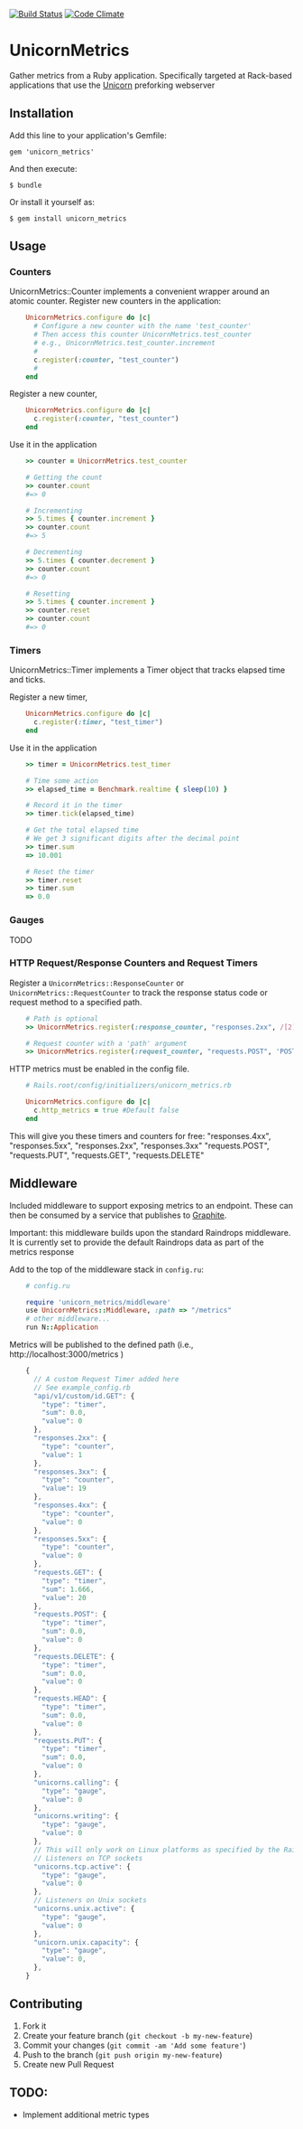 [![Build Status](https://travis-ci.org/TheClimateCorporation/unicorn-metrics.png)](https://travis-ci.org/TheClimateCorporation/unicorn-metrics) [![Code Climate](https://codeclimate.com/github/TheClimateCorporation/unicorn-metrics.png)](https://codeclimate.com/github/TheClimateCorporation/unicorn-metrics)

# UnicornMetrics

Gather metrics from a Ruby application. Specifically targeted at Rack-based applications that use the [Unicorn](http://unicorn.bogomips.org) preforking webserver

## Installation

Add this line to your application's Gemfile:

    gem 'unicorn_metrics'

And then execute:

    $ bundle

Or install it yourself as:

    $ gem install unicorn_metrics

## Usage

### Counters

UnicornMetrics::Counter implements a convenient wrapper around an atomic counter.
Register new counters in the application:

```ruby
    UnicornMetrics.configure do |c|
      # Configure a new counter with the name 'test_counter'
      # Then access this counter UnicornMetrics.test_counter
      # e.g., UnicornMetrics.test_counter.increment
      #
      c.register(:counter, "test_counter")
      #
    end
```

Register a new counter,

```ruby
    UnicornMetrics.configure do |c|
      c.register(:counter, "test_counter")
    end
```

Use it in the application

```ruby
    >> counter = UnicornMetrics.test_counter

    # Getting the count
    >> counter.count
    #=> 0

    # Incrementing
    >> 5.times { counter.increment }
    >> counter.count
    #=> 5

    # Decrementing
    >> 5.times { counter.decrement }
    >> counter.count
    #=> 0

    # Resetting
    >> 5.times { counter.increment }
    >> counter.reset
    >> counter.count
    #=> 0
```

### Timers

UnicornMetrics::Timer implements a Timer object that tracks elapsed time and ticks.

Register a new timer,

```ruby
    UnicornMetrics.configure do |c|
      c.register(:timer, "test_timer")
    end
```

Use it in the application

```ruby
    >> timer = UnicornMetrics.test_timer

    # Time some action
    >> elapsed_time = Benchmark.realtime { sleep(10) }

    # Record it in the timer
    >> timer.tick(elapsed_time)

    # Get the total elapsed time
    # We get 3 significant digits after the decimal point
    >> timer.sum
    => 10.001

    # Reset the timer
    >> timer.reset
    >> timer.sum
    => 0.0
```

### Gauges

TODO

### HTTP Request/Response Counters and Request Timers

Register a `UnicornMetrics::ResponseCounter` or `UnicornMetrics::RequestCounter` to track
the response status code or request method to a specified path.

```ruby
    # Path is optional
    >> UnicornMetrics.register(:response_counter, "responses.2xx", /[2]\d{2}/)

    # Request counter with a 'path' argument
    >> UnicornMetrics.register(:request_counter, "requests.POST", 'POST', /^\/my_endpoint\/$/)
```

HTTP metrics must be enabled in the config file.

```ruby
    # Rails.root/config/initializers/unicorn_metrics.rb

    UnicornMetrics.configure do |c|
      c.http_metrics = true #Default false
    end
```

This will give you these timers and counters for free: "responses.4xx", "responses.5xx", "responses.2xx", "responses.3xx"
"requests.POST", "requests.PUT", "requests.GET", "requests.DELETE"

## Middleware
Included middleware to support exposing metrics to an endpoint. These can then be consumed
by a service that publishes to [Graphite](http://graphite.wikidot.com/).

Important: this middleware builds upon the standard Raindrops middleware.
It is currently set to provide the default Raindrops data as part of the metrics response

Add to the top of the middleware stack in `config.ru`:

```ruby
    # config.ru

    require 'unicorn_metrics/middleware'
    use UnicornMetrics::Middleware, :path => "/metrics"
    # other middleware...
    run N::Application
```

Metrics will be published to the defined path (i.e., http://localhost:3000/metrics )

```javascript
    {
      // A custom Request Timer added here
      // See example_config.rb
      "api/v1/custom/id.GET": {
        "type": "timer",
        "sum": 0.0,
        "value": 0
      },
      "responses.2xx": {
        "type": "counter",
        "value": 1
      },
      "responses.3xx": {
        "type": "counter",
        "value": 19
      },
      "responses.4xx": {
        "type": "counter",
        "value": 0
      },
      "responses.5xx": {
        "type": "counter",
        "value": 0
      },
      "requests.GET": {
        "type": "timer",
        "sum": 1.666,
        "value": 20
      },
      "requests.POST": {
        "type": "timer",
        "sum": 0.0,
        "value": 0
      },
      "requests.DELETE": {
        "type": "timer",
        "sum": 0.0,
        "value": 0
      },
      "requests.HEAD": {
        "type": "timer",
        "sum": 0.0,
        "value": 0
      },
      "requests.PUT": {
        "type": "timer",
        "sum": 0.0,
        "value": 0
      },
      "unicorns.calling": {
        "type": "gauge",
        "value": 0
      },
      "unicorns.writing": {
        "type": "gauge",
        "value": 0
      },
      // This will only work on Linux platforms as specified by the Raindrops::Middleware
      // Listeners on TCP sockets
      "unicorns.tcp.active": {
        "type": "gauge",
        "value": 0
      },
      // Listeners on Unix sockets
      "unicorns.unix.active": {
        "type": "gauge",
        "value": 0
      },
      "unicorn.unix.capacity": {
        "type": "gauge",
        "value": 0,
      },
    }
```

## Contributing

1. Fork it
2. Create your feature branch (`git checkout -b my-new-feature`)
3. Commit your changes (`git commit -am 'Add some feature'`)
4. Push to the branch (`git push origin my-new-feature`)
5. Create new Pull Request


## TODO:

- Implement additional metric types
